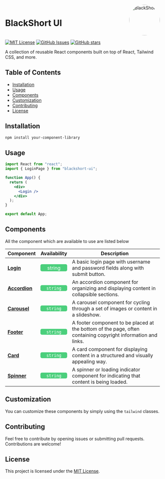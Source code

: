 <div style="display: flex;flex-direction: row;align-items: center;justify-content: space-between; gap: 2em;">
    <h1>BlackShort UI</h1>
    <img src="https://avatars.githubusercontent.com/u/132726538?s=400&u=c9ef32a82ebad639033c5ba69ba49de50a94e436&v=4" alt="BlackShort" width="100" height="100" style="border-radius:50%; object-fit:cover">
</div>

[![MIT License](https://img.shields.io/badge/License-MIT-blue.svg)](https://github.com/BlackShort/Components/blob/main/LICENSE)
[![GitHub Issues](https://img.shields.io/github/issues/BlackShort/Components)](https://github.com/BlackShort/Components/issues)
[![GitHub stars](https://img.shields.io/github/stars/BlackShort/Components)](https://github.com/BlackShort/Components/stargazers)

A collection of reusable React components built on top of React, Tailwind CSS, and more.

## Table of Contents

- [Installation](#installation)
- [Usage](#usage)
- [Components](#components)
- [Customization](#customization)
- [Contributing](#contributing)
- [License](#license)

## Installation

```bash
npm install your-component-library
```

## Usage

```jsx
import React from "react";
import { LoginPage } from "blackshort-ui";

function App() {
  return (
    <div>
      <Login />
    </div>
  );
}

export default App;
```

## Components

All the component which are available to use are listed below

| Component                                                                     | Availability                                                                                                                                                                        | Description                                                                                                  |
| ----------------------------------------------------------------------------- | ----------------------------------------------------------------------------------------------------------------------------------------------------------------------------------- | ------------------------------------------------------------------------------------------------------------ |
| **[Login](https://github.com/BlackShort/Components/blob/main/Login)**         | <span style="display:flex; align-item:center; justify-content: center;color:white; background-color:#22c55ece;padding:0.1em; border-radius:0.3em;text-align:middle">string</span>   | A basic login page with username and password fields along with submit button.                               |
| **[Accordion](https://github.com/BlackShort/Components/blob/main/Accordion)** | <span style="display:flex; align-item:center; justify-content: center;color:white; background-color:#22c55ece;padding:0.1em; border-radius:0.3em;text-align:middle">`string`</span> | An accordion component for organizing and displaying content in collapsible sections.                        |
| **[Carousel](https://github.com/BlackShort/Components/blob/main/Carousel)**   | <span style="display:flex; align-item:center; justify-content: center;color:white; background-color:#22c55ece;padding:0.1em; border-radius:0.3em;text-align:middle">`string`</span> | A carousel component for cycling through a set of images or content in a slideshow.                          |
| **[Footer](https://github.com/BlackShort/Components/blob/main/Footer)**       | <span style="display:flex; align-item:center; justify-content: center;color:white; background-color:#22c55ece;padding:0.1em; border-radius:0.3em;text-align:middle">`string`</span> | A footer component to be placed at the bottom of the page, often containing copyright information and links. |
| **[Card](https://github.com/BlackShort/Components/blob/main/Card)**           | <span style="display:flex; align-item:center; justify-content: center;color:white; background-color:#22c55ece;padding:0.1em; border-radius:0.3em;text-align:middle">`string`</span> | A card component for displaying content in a structured and visually appealing way.                          |
| **[Spinner](https://github.com/BlackShort/Components/blob/main/Spinner)**     | <span style="display:flex; align-item:center; justify-content: center;color:white; background-color:#22c55ece;padding:0.1em; border-radius:0.3em;text-align:middle">`string`</span> | A spinner or loading indicator component for indicating that content is being loaded.                        |

## Customization

You can customize these components by simply using the `tailwind` classes.</s>

## Contributing

Feel free to contribute by opening issues or submitting pull requests. Contributions are welcome!

## License

This project is licensed under the [MIT License](https://github.com/BlackShort/Components/blob/main/LICENSE).
